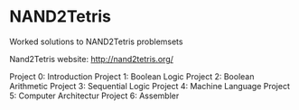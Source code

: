 # NAND2Tetris
Worked solutions to NAND2Tetris problemsets 

Nand2Tetris website: http://nand2tetris.org/

Project 0: Introduction
Project 1: Boolean Logic
Project 2: Boolean Arithmetic
Project 3: Sequential Logic
Project 4: Machine Language
Project 5: Computer Architectur
Project 6: Assembler
